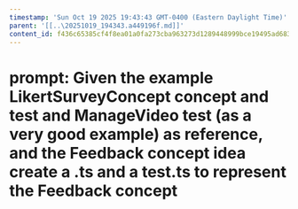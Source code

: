 ```yaml
---
timestamp: 'Sun Oct 19 2025 19:43:43 GMT-0400 (Eastern Daylight Time)'
parent: '[[..\20251019_194343.a449196f.md]]'
content_id: f436c65385cf4f8ea01a0fa273cba963273d1289448999bce19495ad6833f8cd
---
```


# prompt: Given the example LikertSurveyConcept concept and test and ManageVideo test (as a very good example) as reference, and the Feedback concept idea create a .ts and a test.ts to represent the Feedback concept
